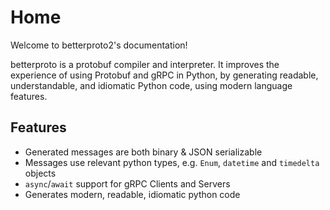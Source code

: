 Home
====

Welcome to betterproto2's documentation!

betterproto is a protobuf compiler and interpreter. It improves the experience of using
Protobuf and gRPC in Python, by generating readable, understandable, and idiomatic
Python code, using modern language features.


## Features

- Generated messages are both binary & JSON serializable
- Messages use relevant python types, e.g. ``Enum``, ``datetime`` and ``timedelta`` objects
- ``async``/``await`` support for gRPC Clients and Servers
- Generates modern, readable, idiomatic python code
